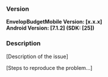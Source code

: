 ### Version

**EnvelopBudgetMobile Version: [x.x.x]**  
**Android Version: [7.1.2] (SDK: [25])**  

### Description

[Description of the issue]

[Steps to reproduce the problem...]
